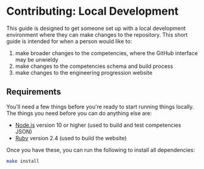 
# Contributing: Local Development

This guide is designed to get someone set up with a local development environment where they can make changes to the repository. This short guide is intended for when a person would like to:

  1. make broader changes to the competencies, where the GitHub interface may be unwieldy
  2. make changes to the competencies schema and build process
  3. make changes to the engineering progression website


## Requirements

You'll need a few things before you're ready to start running things locally. The things you need before you can do anything else are:

  - [Node.js](https://nodejs.org/en/) version 10 or higher (used to build and test competencies JSON)
  - [Ruby](https://www.ruby-lang.org/en/) version 2.4 (used to build the website)

Once you have these, you can run the following to install all dependencies:

```sh
make install
```
